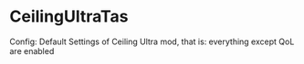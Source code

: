 # CeilingUltraTas

Config: Default Settings of Ceiling Ultra mod, that is: everything except QoL are enabled
